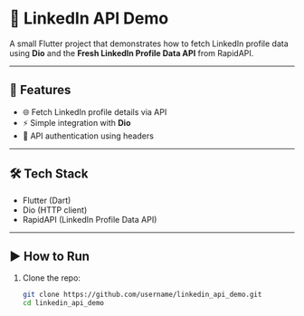 # 🔗 LinkedIn API Demo

A small Flutter project that demonstrates how to fetch LinkedIn profile data using **Dio** and the **Fresh LinkedIn Profile Data API** from RapidAPI.

---

## 🚀 Features
- 🌐 Fetch LinkedIn profile details via API
- ⚡ Simple integration with **Dio**
- 🔑 API authentication using headers

---

## 🛠️ Tech Stack
- Flutter (Dart)
- Dio (HTTP client)
- RapidAPI (LinkedIn Profile Data API)

---

## ▶️ How to Run
1. Clone the repo:
   ```bash
   git clone https://github.com/username/linkedin_api_demo.git
   cd linkedin_api_demo
